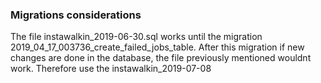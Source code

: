 ### Migrations considerations

The file instawalkin_2019-06-30.sql works until the migration 2019_04_17_003736_create_failed_jobs_table. After this migration if new changes are done in the database, the file previously mentioned wouldnt work. Therefore use the instawalkin_2019-07-08